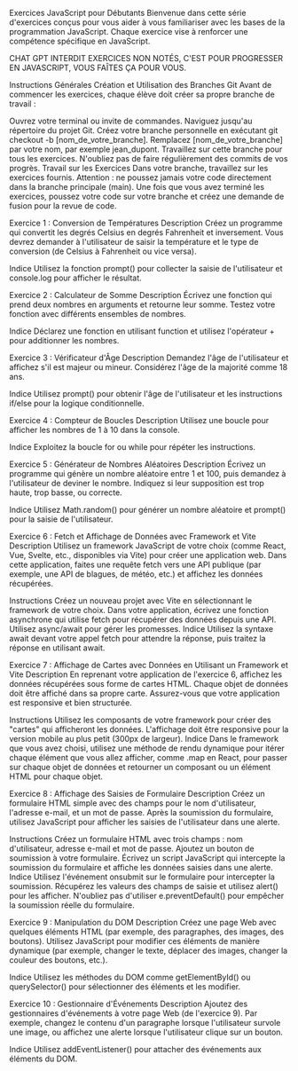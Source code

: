 Exercices JavaScript pour Débutants
Bienvenue dans cette série d'exercices conçus pour vous aider à vous familiariser avec les bases de la programmation JavaScript. Chaque exercice vise à renforcer une compétence spécifique en JavaScript.

CHAT GPT INTERDIT
EXERCICES NON NOTÉS, C'EST POUR PROGRESSER EN JAVASCRIPT, VOUS FAÎTES ÇA POUR VOUS.

Instructions Générales
Création et Utilisation des Branches Git
Avant de commencer les exercices, chaque élève doit créer sa propre branche de travail :

Ouvrez votre terminal ou invite de commandes.
Naviguez jusqu'au répertoire du projet Git.
Créez votre branche personnelle en exécutant git checkout -b [nom_de_votre_branche]. Remplacez [nom_de_votre_branche] par votre nom, par exemple jean_dupont.
Travaillez sur cette branche pour tous les exercices. N'oubliez pas de faire régulièrement des commits de vos progrès.
Travail sur les Exercices
Dans votre branche, travaillez sur les exercices fournis. Attention : ne poussez jamais votre code directement dans la branche principale (main). Une fois que vous avez terminé les exercices, poussez votre code sur votre branche et créez une demande de fusion pour la revue de code.

Exercice 1 : Conversion de Températures
Description
Créez un programme qui convertit les degrés Celsius en degrés Fahrenheit et inversement. Vous devrez demander à l'utilisateur de saisir la température et le type de conversion (de Celsius à Fahrenheit ou vice versa).

Indice
Utilisez la fonction prompt() pour collecter la saisie de l'utilisateur et console.log pour afficher le résultat.

Exercice 2 : Calculateur de Somme
Description
Écrivez une fonction qui prend deux nombres en arguments et retourne leur somme. Testez votre fonction avec différents ensembles de nombres.

Indice
Déclarez une fonction en utilisant function et utilisez l'opérateur + pour additionner les nombres.

Exercice 3 : Vérificateur d'Âge
Description
Demandez l'âge de l'utilisateur et affichez s'il est majeur ou mineur. Considérez l'âge de la majorité comme 18 ans.

Indice
Utilisez prompt() pour obtenir l'âge de l'utilisateur et les instructions if/else pour la logique conditionnelle.

Exercice 4 : Compteur de Boucles
Description
Utilisez une boucle pour afficher les nombres de 1 à 10 dans la console.

Indice
Exploitez la boucle for ou while pour répéter les instructions.

Exercice 5 : Générateur de Nombres Aléatoires
Description
Écrivez un programme qui génère un nombre aléatoire entre 1 et 100, puis demandez à l'utilisateur de deviner le nombre. Indiquez si leur supposition est trop haute, trop basse, ou correcte.

Indice
Utilisez Math.random() pour générer un nombre aléatoire et prompt() pour la saisie de l'utilisateur.

Exercice 6 : Fetch et Affichage de Données avec Framework et Vite
Description
Utilisez un framework JavaScript de votre choix (comme React, Vue, Svelte, etc., disponibles via Vite) pour créer une application web. Dans cette application, faites une requête fetch vers une API publique (par exemple, une API de blagues, de météo, etc.) et affichez les données récupérées.

Instructions
Créez un nouveau projet avec Vite en sélectionnant le framework de votre choix.
Dans votre application, écrivez une fonction asynchrone qui utilise fetch pour récupérer des données depuis une API.
Utilisez async/await pour gérer les promesses.
Indice
Utilisez la syntaxe await devant votre appel fetch pour attendre la réponse, puis traitez la réponse en utilisant await.

Exercice 7 : Affichage de Cartes avec Données en Utilisant un Framework et Vite
Description
En reprenant votre application de l'exercice 6, affichez les données récupérées sous forme de cartes HTML. Chaque objet de données doit être affiché dans sa propre carte. Assurez-vous que votre application est responsive et bien structurée.

Instructions
Utilisez les composants de votre framework pour créer des "cartes" qui afficheront les données.
L'affichage doit être responsive pour la version mobile au plus petit (300px de largeur).
Indice
Dans le framework que vous avez choisi, utilisez une méthode de rendu dynamique pour itérer chaque élément que vous allez afficher, comme .map en React, pour passer sur chaque objet de données et retourner un composant ou un élément HTML pour chaque objet.

Exercice 8 : Affichage des Saisies de Formulaire
Description
Créez un formulaire HTML simple avec des champs pour le nom d'utilisateur, l'adresse e-mail, et un mot de passe. Après la soumission du formulaire, utilisez JavaScript pour afficher les saisies de l'utilisateur dans une alerte.

Instructions
Créez un formulaire HTML avec trois champs : nom d'utilisateur, adresse e-mail et mot de passe.
Ajoutez un bouton de soumission à votre formulaire.
Écrivez un script JavaScript qui intercepte la soumission du formulaire et affiche les données saisies dans une alerte.
Indice
Utilisez l'événement onsubmit sur le formulaire pour intercepter la soumission. Récupérez les valeurs des champs de saisie et utilisez alert() pour les afficher. N'oubliez pas d'utiliser e.preventDefault() pour empêcher la soumission réelle du formulaire.

Exercice 9 : Manipulation du DOM
Description
Créez une page Web avec quelques éléments HTML (par exemple, des paragraphes, des images, des boutons). Utilisez JavaScript pour modifier ces éléments de manière dynamique (par exemple, changer le texte, déplacer des images, changer la couleur des boutons, etc.).

Indice
Utilisez les méthodes du DOM comme getElementById() ou querySelector() pour sélectionner des éléments et les modifier.

Exercice 10 : Gestionnaire d'Événements
Description
Ajoutez des gestionnaires d'événements à votre page Web (de l'exercice 9). Par exemple, changez le contenu d'un paragraphe lorsque l'utilisateur survole une image, ou affichez une alerte lorsque l'utilisateur clique sur un bouton.

Indice
Utilisez addEventListener() pour attacher des événements aux éléments du DOM.